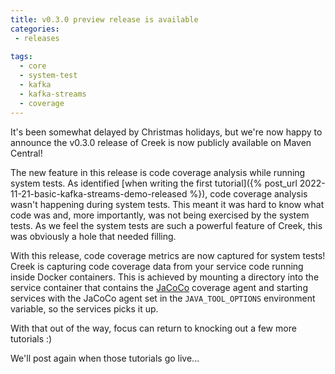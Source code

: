 ```yaml
---
title: v0.3.0 preview release is available
categories:
 - releases
 
tags:
  - core
  - system-test
  - kafka
  - kafka-streams
  - coverage
---
```


It's been somewhat delayed by Christmas holidays, but we're now happy to announce the v0.3.0 release of Creek is 
now publicly available on Maven Central!

The new feature in this release is code coverage analysis while running system tests. 
As identified [when writing the first tutorial]({% post_url 2022-11-21-basic-kafka-streams-demo-released %}), 
code coverage analysis wasn't happening during system tests. This meant it was hard to know what code was and,
more importantly, was not being exercised by the system tests.  As we feel the system tests are such a powerful
feature of Creek, this was obviously a hole that needed filling.

With this release, code coverage metrics are now captured for system tests! Creek is capturing code coverage 
data from your service code running inside Docker containers. This is achieved by mounting a directory into the
service container that contains the [JaCoCo](https://github.com/jacoco/jacoco) coverage agent and starting services 
with the JaCoCo agent set in the `JAVA_TOOL_OPTIONS` environment variable, so the services picks it up.

With that out of the way, focus can return to knocking out a few more tutorials :)

We'll post again when those tutorials go live...
